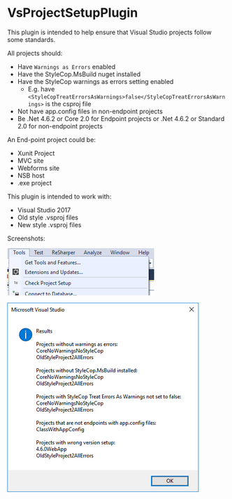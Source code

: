 # VsProjectSetupPlugin

This plugin is intended to help ensure that Visual Studio projects follow some standards.

All projects should:

* Have `Warnings as Errors` enabled
* Have the StyleCop.MsBuild nuget installed
* Have the StyleCop warnings as errors setting enabled
  * E.g. have `<StyleCopTreatErrorsAsWarnings>false</StyleCopTreatErrorsAsWarnings>` is the csproj file
* Not have app.config files in non-endpoint projects
* Be .Net 4.6.2 or Core 2.0 for Endpoint projects or .Net 4.6.2 or Standard 2.0 for non-endpoint projects

An End-point project could be:

* Xunit Project
* MVC site
* Webforms site
* NSB host
* .exe project

This plugin is intended to work with:

* Visual Studio 2017
* Old style .vsproj files
* New style .vsproj files

Screenshots:

![Menu](ScreenShots/Menu.png)

![Results](ScreenShots/Results.png)
